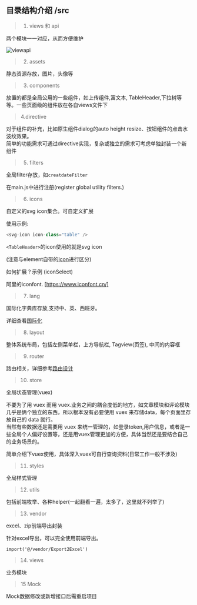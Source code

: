 <!--
 * @Descripttion: 目录结构介绍
 * @version: 1.0
 * @Author: wenchao.chai
 * @Date: 2019-09-20 17:43:19
 * @LastEditors  : wenchao.chai
 * @LastEditTime : 2020-02-04 14:45:30
 -->

## 目录结构介绍 /src

> 1. views 和 api 

两个模块一一对应，从而方便维护
 
![viewapi](https://user-gold-cdn.xitu.io/2017/5/3/c185f7d37a268a1ff4044ff60f5341c0?imageView2/0/w/1280/h/960/format/webp/ignore-error/1)

> 2. assets

静态资源存放，图片，头像等
 
> 3. components
  
放置的都是全局公用的一些组件，如上传组件,富文本, TableHeader,下拉树等等。一些页面级的组件放在各自views文件下

> 4.directive  

对于组件的补充，比如原生组件dialog的auto height resize、按钮组件的点击水波纹效果。  
简单的功能需求可通过directive实现，复杂或独立的需求可考虑单独封装一个新组件

> 5. filters

全局filter存放，如`creatdateFilter`

在main.js中进行注册(register global utility filters.)

> 6. icons

自定义的svg icon集合。可自定义扩展

使用示例:

```js
<svg-icon icon-class="table" />
```

`<TableHeader>`的icon使用的就是svg icon

(注意与element自带的[Icon](https://element.eleme.cn/#/zh-CN/component/icon)进行区分)

如何扩展？示例 (iconSelect)

阿里的iconfont. [https://www.iconfont.cn/] 

> 7. lang 

国际化字典库存放,支持中、英、西班牙。

详细查看[国际化](/doc\proj\5-README-国际化.md)

> 8. layout

整体系统布局，包括左侧菜单栏，上方导航栏, Tagview(页签), 中间的内容框

> 9. router

路由相关，详细参考[路由设计](/doc\proj\4-README-路由设计.md)

> 10. store

全局状态管理(vuex)

不要为了用 vuex 而用 vuex.业务之间的耦合度低的地方，如文章模块和评论模块几乎是俩个独立的东西，所以根本没有必要使用 vuex 来存储data，每个页面里存放自己的 data 就行。  
当然有些数据还是需要用 vuex 来统一管理的，如登录token,用户信息，或者是一些全局个人偏好设置等，还是用vuex管理更加的方便，具体当然还是要结合自己的业务场景的。

简单介绍下vuex使用，具体深入vuex可自行查询资料(日常工作一般不涉及)

> 11. styles

全局样式管理

> 12. utils

包括前端枚举、各种helper(一起翻看一遍，太多了，这里就不列举了)

> 13. vendor

excel、zip前端导出封装

针对excel导出，可以完全使用前端导出。

`import('@/vendor/Export2Excel')`

> 14. views

业务模块

> 15 Mock 

Mock数据修改或新增接口后需重启项目
 
 